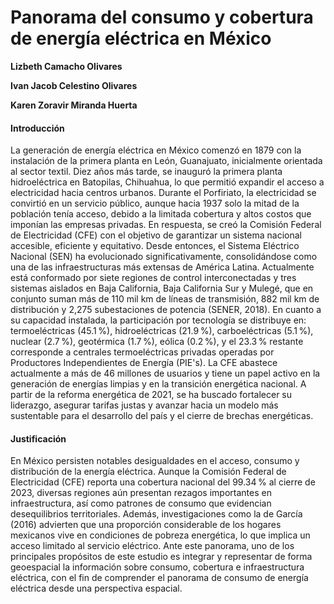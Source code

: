 # Panorama del consumo y cobertura de energía eléctrica en México 
**Lizbeth Camacho Olivares**

**Ivan Jacob Celestino Olivares**

**Karen Zoravir Miranda Huerta**

#### Introducción
La generación de energía eléctrica en México comenzó en 1879 con la instalación de la primera planta en León, Guanajuato, inicialmente orientada al sector textil. Diez años más tarde, se inauguró la primera planta hidroeléctrica en Batopilas, Chihuahua, lo que permitió expandir el acceso a electricidad hacia centros urbanos. Durante el Porfiriato, la electricidad se convirtió en un servicio público, aunque hacia 1937 solo la mitad de la población tenía acceso, debido a la limitada cobertura y altos costos que imponían las empresas privadas. En respuesta, se creó la Comisión Federal de Electricidad (CFE) con el objetivo de garantizar un sistema nacional accesible, eficiente y equitativo.
Desde entonces, el Sistema Eléctrico Nacional (SEN) ha evolucionado significativamente, consolidándose como una de las infraestructuras más extensas de América Latina. Actualmente está conformado por siete regiones de control interconectadas y tres sistemas aislados en Baja California, Baja California Sur y Mulegé, que en conjunto suman más de 110 mil km de líneas de transmisión, 882 mil km de distribución y 2,275 subestaciones de potencia (SENER, 2018).
En cuanto a su capacidad instalada, la participación por tecnología se distribuye en: termoeléctricas (45.1 %), hidroeléctricas (21.9 %), carboeléctricas (5.1 %), nuclear (2.7 %), geotérmica (1.7 %), eólica (0.2 %), y el 23.3 % restante corresponde a centrales termoeléctricas privadas operadas por Productores Independientes de Energía (PIE's).
La CFE abastece actualmente a más de 46 millones de usuarios y tiene un papel activo en la generación de energías limpias y en la transición energética nacional. A partir de la reforma energética de 2021, se ha buscado fortalecer su liderazgo, asegurar tarifas justas y avanzar hacia un modelo más sustentable para el desarrollo del país y el cierre de brechas energéticas.


#### Justificación
En México persisten notables desigualdades en el acceso, consumo y distribución de la energía eléctrica. Aunque la Comisión Federal de Electricidad (CFE) reporta una cobertura nacional del 99.34 % al cierre de 2023, diversas regiones aún presentan rezagos importantes en infraestructura, así como patrones de consumo que evidencian desequilibrios territoriales. Además, investigaciones como la de García (2016) advierten que una proporción considerable de los hogares mexicanos vive en condiciones de pobreza energética, lo que implica un acceso limitado al servicio eléctrico. Ante este panorama, uno de los principales propósitos de este estudio es integrar y representar de forma geoespacial la información sobre consumo, cobertura e infraestructura eléctrica, con el fin de comprender el panorama de consumo de energía eléctrica desde una perspectiva espacial. 
